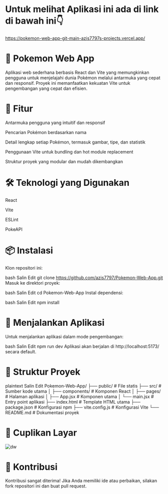 # Untuk melihat Aplikasi ini ada di link di bawah ini👇
https://pokemon-web-app-git-main-azis7797s-projects.vercel.app/
# 🧩 Pokemon Web App
Aplikasi web sederhana berbasis React dan Vite yang memungkinkan pengguna untuk menjelajahi dunia Pokémon melalui antarmuka yang cepat dan responsif. Proyek ini memanfaatkan kekuatan Vite untuk pengembangan yang cepat dan efisien.

# 🚀 Fitur
Antarmuka pengguna yang intuitif dan responsif

Pencarian Pokémon berdasarkan nama

Detail lengkap setiap Pokémon, termasuk gambar, tipe, dan statistik

Penggunaan Vite untuk bundling dan hot module replacement

Struktur proyek yang modular dan mudah dikembangkan

# 🛠️ Teknologi yang Digunakan
React

Vite

ESLint

PokeAPI

# 📦 Instalasi
Klon repositori ini:

bash
Salin
Edit
git clone https://github.com/azis7797/Pokemon-Web-App.git
Masuk ke direktori proyek:

bash
Salin
Edit
cd Pokemon-Web-App
Instal dependensi:

bash
Salin
Edit
npm install
# 🧪 Menjalankan Aplikasi
Untuk menjalankan aplikasi dalam mode pengembangan:

bash
Salin
Edit
npm run dev
Aplikasi akan berjalan di http://localhost:5173/ secara default.

# 📁 Struktur Proyek
plaintext
Salin
Edit
Pokemon-Web-App/
├── public/             # File statis
├── src/                # Sumber kode utama
│   ├── components/     # Komponen React
│   ├── pages/          # Halaman aplikasi
│   ├── App.jsx         # Komponen utama
│   └── main.jsx        # Entry point aplikasi
├── index.html          # Template HTML utama
├── package.json        # Konfigurasi npm
├── vite.config.js      # Konfigurasi Vite
└── README.md           # Dokumentasi proyek
# 📸 Cuplikan Layar
![dw](https://github.com/user-attachments/assets/6c85025d-5d45-4103-a4bf-66660b739bd2)


# 🤝 Kontribusi
Kontribusi sangat diterima! Jika Anda memiliki ide atau perbaikan, silakan fork repositori ini dan buat pull request.
